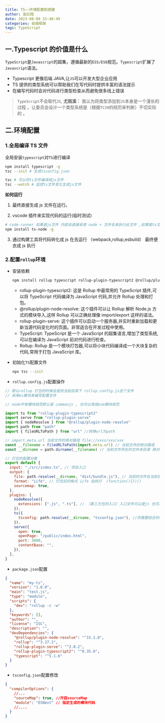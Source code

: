 ```yaml
---
title: TS——环境配置和搭建
author: 高红翔
date: 2023-08-08 15:48:49
categories: 前端框架
tags: TypeScript
---
```


## 一.Typescript 的价值是什么

`TypeScript`是`Javascript`的超集，遵循最新的`ES5/ES6`规范。`Typescript`扩展了`Javascript`语法。

- Typescript 更像后端 JAVA,让`JS`可以开发大型企业应用
- TS 提供的类型系统可以帮助我们在写代码时提供丰富的语法提示
- 在编写代码时会对代码进行类型检查从而避免很多线上错误

> `TypeScript`不会取代`JS`, **尤雨溪：** 我认为将类型添加到`JS`本身是一个漫长的过程 。让委员会设计一个类型系统是（根据`TC39`的经历来判断）不切实际的 。

## 二.环境配置

### 1.全局编译 TS 文件

全局安装`typescript`对`TS`进行编译

```bash
npm install typescript -g
tsc --init # 生成tsconfig.json
```

```bash
tsc # 可以将ts文件编译成js文件
tsc --watch # 监控ts文件变化生成js文件
```

**如何运行**

1. 最终直接生成 js 文件在运行。

2. vscode 插件来实现代码的运行(临时测试)

```bash
# code-runner 如果是js文件 内部会直接采用 node + 文件名来执行此文件 ,如果是ts文件 需要通过ts-node 来直接执行
npm install ts-node -g

```

3. 通过构建工具将代码转化成 js 在去运行 （webpack,rollup,esbuild） 最终便衣成 js 执行

### 2.配置`rollup`环境

- 安装依赖

  ```bash
  npm install rollup typescript rollup-plugin-typescript2 @rollup/plugin-node-resolve rollup-plugin-serve -D
  ```

  - rollup-plugin-typescript2: 这是 Rollup 中最常用的 TypeScript 插件,可以将 TypeScript 代码编译为 JavaScript 代码,并允许 Rollup 处理和打包。
  - @rollup/plugin-node-resolve: 这个插件可以让 Rollup 解析 Node.js 方式的模块导入,这样 Rollup 可以正确处理像 import/export 这样的语法。
  - rollup-plugin-serve: 这个插件可以启动一个服务器,并实时重新加载和更新当源代码变化时的页面。非常适合在开发过程中使用。
  - TypeScript: TypeScript 是一个 JavaScript 的超集语言,增加了类型系统,可以在编译为 JavaScript 前对代码进行检查。
  - Rollup: Rollup 是一个模块打包器,可以将小块代码编译成一个大块复杂的代码,常用于打包 JavaScript 库。

- 初始化`TS`配置文件

  ```bash
  npx tsc --init
  ```

- `rollup.config.js`配置操作

```js
// 默认rollup 打包的时候会查找当前目录下 rollup.config.js这个文件
// 采用es模块来编写配置文件

// node中有模块规范默认是 commonjs , 也可以改成esm模块规范

import ts from "rollup-plugin-typescript2"
import serve from "rollup-plugin-serve"
import { nodeResolve } from "@rollup/plugin-node-resolve"
import path from "path"
import { fileURLToPath } from "url" //转换url为path

// import.meta.url 当前文件的绝对路径 file://xxxx/xxx/xxx
const __filename = fileURLToPath(import.meta.url) // 当前文件的绝对路径
const __dirname = path.dirname(__filename) // 当前文件所在的文件夹目录 绝对路径

// 打包的配置对象
export default {
  input: "./src/index.ts", // 项目入口
  output: {
    file: path.resolve(__dirname, "dist/bundle.js"), // 当前的文件在当前目录下的dist目录
    format: "iife", // 打包后的格式 iife 自执行  (function(){})()
    sourcemap: true,
  },
  plugins: [
    nodeResolve({
      extensions: [".js", ".ts"], // （第三方包的入口）入口文件可以是js 也可以是ts
    }),
    ts({
      tsconfig: path.resolve(__dirname, "tsconfig.json"), //所需要结合的ts
    }),
    serve({
      open: true,
      openPage: "/public/index.html",
      port: 3000,
      contentBase: "",
    }),
  ],
}
```

- `package.json`配置

```json
{
  "name": "my-ts",
  "version": "1.0.0",
  "main": "test.js",
  "type": "module",
  "scripts": {
    "dev": "rollup -c -w"
  },
  "keywords": [],
  "author": "",
  "license": "ISC",
  "description": "",
  "devDependencies": {
    "@rollup/plugin-node-resolve": "^15.1.0",
    "rollup": "^3.27.2",
    "rollup-plugin-serve": "^2.0.2",
    "rollup-plugin-typescript2": "^0.35.0",
    "typescript": "^5.1.6"
  }
}
```

- `tsconfig.json`配置修改

```json
{
  "compilerOptions": {
    //...
    "sourceMap": true, //开启sourceMap
    "module": "ESNext" // 指定生成的模块代码
    //....
  }
}
```
